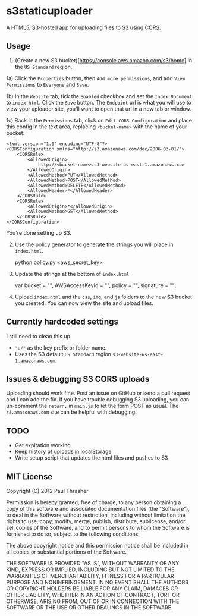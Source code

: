 # s3staticuploader

A HTML5, S3-hosted app for uploading files to S3 using CORS.

## Usage

1) (Create a new S3 bucket)[https://console.aws.amazon.com/s3/home] in the `US Standard` region.

1a) Click the `Properties` button, then `Add more permissions`, and add `View Permissions` to `Everyone` and `Save`.

1b) In the `Website` tab, tick the `Enabled` checkbox and set the `Index Document` to `index.html`. Click the `Save` button. The `Endpoint` url is what you will use to view your uploader site, you'll want to open that url in a new tab or window.

1c) Back in the `Permissions` tab, click on `Edit CORS Configuration` and place this config in the text area, replacing `<bucket-name>` with the name of your bucket:

    <?xml version="1.0" encoding="UTF-8"?>
    <CORSConfiguration xmlns="http://s3.amazonaws.com/doc/2006-03-01/">
        <CORSRule>
            <AllowedOrigin>
                http://<bucket-name>.s3-website-us-east-1.amazonaws.com
            </AllowedOrigin>
            <AllowedMethod>PUT</AllowedMethod>
            <AllowedMethod>POST</AllowedMethod>
            <AllowedMethod>DELETE</AllowedMethod>
            <AllowedHeader>*</AllowedHeader>
        </CORSRule>
        <CORSRule>
            <AllowedOrigin>*</AllowedOrigin>
            <AllowedMethod>GET</AllowedMethod>
        </CORSRule>
    </CORSConfiguration>

You're done setting up S3.

2) Use the policy generator to generate the strings you will place in `index.html`.

    python policy.py <bucket-name> <aws_secret_key> <key>

3) Update the strings at the bottom of `index.html`:

    var bucket = "<bucket>",
        AWSAccessKeyId = "<AWSAccessKeyId>",
        policy = "<policy>",
        signature = "<signature>";

4) Upload `index.html` and the `css`, `img`, and `js` folders to the new S3 bucket you created. You can now view the site and upload files.

## Currently hardcoded settings

I still need to clean this up.

* `"u/"` as the key prefix or folder name.
* Uses the S3 default `US Standard` region `s3-website-us-east-1.amazonaws.com`.

## Issues & debugging S3 CORS uploads

Uploading should work fine. Post an issue on GitHub or send a pull request and I can add the fix. If you have trouble debugging S3 uploading, you can un-comment the `return;` in `main.js` to let the form POST as usual. The `s3.amazonaws.com` site can be helpful with debugging.

## TODO

* Get expiration working
* Keep history of uploads in localStorage
* Write setup script that updates the html files and pushes to S3

## MIT License

Copyright (C) 2012 Paul Thrasher

Permission is hereby granted, free of charge, to any person obtaining a copy of this software and associated documentation files (the "Software"), to deal in the Software without restriction, including without limitation the rights to use, copy, modify, merge, publish, distribute, sublicense, and/or sell copies of the Software, and to permit persons to whom the Software is furnished to do so, subject to the following conditions:

The above copyright notice and this permission notice shall be included in all copies or substantial portions of the Software.

THE SOFTWARE IS PROVIDED "AS IS", WITHOUT WARRANTY OF ANY KIND, EXPRESS OR IMPLIED, INCLUDING BUT NOT LIMITED TO THE WARRANTIES OF MERCHANTABILITY, FITNESS FOR A PARTICULAR PURPOSE AND NONINFRINGEMENT. IN NO EVENT SHALL THE AUTHORS OR COPYRIGHT HOLDERS BE LIABLE FOR ANY CLAIM, DAMAGES OR OTHER LIABILITY, WHETHER IN AN ACTION OF CONTRACT, TORT OR OTHERWISE, ARISING FROM, OUT OF OR IN CONNECTION WITH THE SOFTWARE OR THE USE OR OTHER DEALINGS IN THE SOFTWARE.